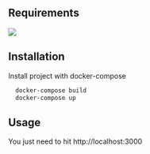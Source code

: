 ## Requirements

<p>
     <a href="https://skillicons.dev">
        <img src="https://skillicons.dev/icons?i=docker"/>
    </a>
 </p>

## Installation

Install project with docker-compose

```bash
  docker-compose build
  docker-compose up
```
    
## Usage
You just need to hit http://localhost:3000